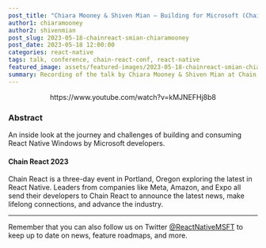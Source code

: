 ```yaml
---
post_title: "Chiara Mooney & Shiven Mian – Building for Microsoft (Chain React 2023)"
author1: chiaramooney
author2: shivenmian
post_slug: 2023-05-18-chainreact-smian-chiaramooney
post_date: 2023-05-18 12:00:00
categories: react-native
tags: talk, conference, chain-react-conf, react-native
featured_image: assets/featured-images/2023-05-18-chainreact-smian-chiaramooney.jpg
summary: Recording of the talk by Chiara Mooney & Shiven Mian at Chain React Conf 2023, an inside look at the journey and challenges of building and consuming React Native Windows by Microsoft developers.
---
```


<p align="center">
https://www.youtube.com/watch?v=kMJNEFHj8b8
</p>

### Abstract

An inside look at the journey and challenges of building and consuming React Native Windows by Microsoft developers.

#### Chain React 2023

Chain React is a three-day event in Portland, Oregon exploring the latest in React Native. Leaders from companies like Meta, Amazon, and Expo all send their developers to Chain React to announce the latest news, make lifelong connections, and advance the industry.

---

Remember that you can also follow us on Twitter [@ReactNativeMSFT](https://twitter.com/reactnativemsft) to keep up to date on news, feature roadmaps, and more.
